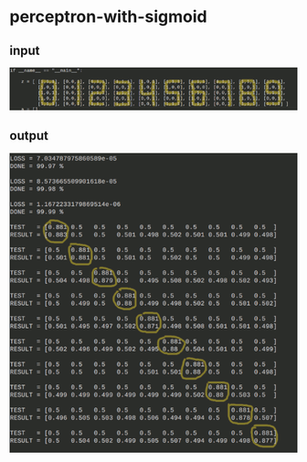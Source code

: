 # perceptron-with-sigmoid

## input

![input](https://github.com/skosachiov/perceptron-with-sigmoid/blob/main/input.png)

## output

![output](https://github.com/skosachiov/perceptron-with-sigmoid/blob/main/output.png)
